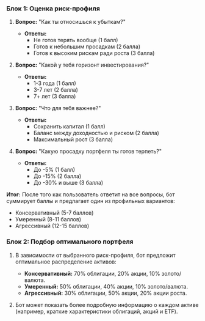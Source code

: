 ### **Блок 1: Оценка риск-профиля**

1. **Вопрос:** "Как ты относишься к убыткам?"
    
    - **Ответы:**
        - Не готов терять вообще (1 балл)
        - Готов к небольшим просадкам (2 балла)
        - Готов к высоким рискам ради роста (3 балла)
2. **Вопрос:** "Какой у тебя горизонт инвестирования?"
    
    - **Ответы:**
        - 1-3 года (1 балл)
        - 3-7 лет (2 балла)
        - 7+ лет (3 балла)
3. **Вопрос:** "Что для тебя важнее?"
    
    - **Ответы:**
        - Сохранить капитал (1 балл)
        - Баланс между доходностью и риском (2 балла)
        - Максимальный рост (3 балла)
4. **Вопрос:** "Какую просадку портфеля ты готов терпеть?"
    
    - **Ответы:**
        - До -5% (1 балл)
        - До -15% (2 балла)
        - До -30% и выше (3 балла)

**Итог:** После того как пользователь ответит на все вопросы, бот суммирует баллы и предлагает один из профильных вариантов:

- Консервативный (5-7 баллов)
- Умеренный (8-11 баллов)
- Агрессивный (12-15 баллов)

### **Блок 2: Подбор оптимального портфеля**

1. В зависимости от выбранного риск-профиля, бот предложит оптимальное распределение активов:
    
    - **Консервативный:** 70% облигации, 20% акции, 10% золото/валюта.
    - **Умеренный:** 50% облигации, 40% акции, 10% золото/валюта.
    - **Агрессивный:** 30% облигации, 50% акции, 20% акции роста.
2. Бот может показать более подробную информацию о каждом активе (например, краткие характеристики облигаций, акций и ETF).